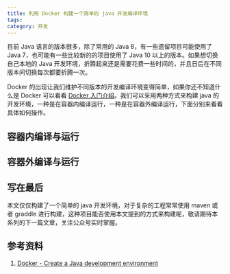 ```yaml
---
title: 利用 Docker 构建一个简单的 java 开发编译环境
tags:
category: 开发
---
```


目前 Java 语言的版本很多，除了常用的 Java 8，有一些遗留项目可能使用了 Java 7，也可能有一些比较新的的项目使用了 Java 10 以上的版本。如果想切换自己本地的 Java 开发环境，折腾起来还是需要花费一些时间的，并且日后在不同版本间切换每次都要折腾一次。

Docker 的出现让我们维护不同版本的开发编译环境变得简单，如果你还不知道什么是 Docker 可以看看 [Docker 入门介绍](http://edulinks.cn/2018/06/20/20180620-docker-overview/)。我们可以采用两种方式来构建 java 的开发环境，一种是在容器内编译运行，一种是在容器外编译运行，下面分别来看看具体如何操作。

## 容器内编译与运行



## 容器外编译与运行



## 写在最后

本文仅仅构建了一个简单的 java 开发环境，对于复杂的工程常常使用 maven 或者 graddle 进行构建，这种项目能否使用本文提到的方式来构建呢，敬请期待本系列的下一篇文章，关注公众号实时掌握。



## 参考资料

1. [Docker - Create a Java development environment](https://childofcode.com/docker-create-a-java-development-environment/)


